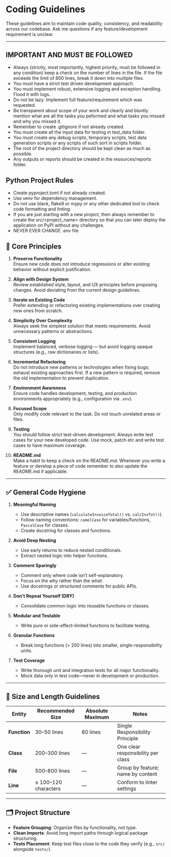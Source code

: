 # Coding Guidelines

These guidelines aim to maintain code quality, consistency, and readability across our codebase.
Ask me questions if any feature/development requirement is unclear.

---
## IMPORTANT AND MUST BE FOLLOWED
- Always (strictly, most importantly, highest priority, must be followed in any condition) keep a check on the number of lines in the file. If the file exceeds the limit of 800 lines, break it down into multiple files.
- You must have a strict test driven development approach.
- You must implement robust, extensive logging and exception handling. Flood it with logs.
- Do not be lazy. Implement full feature/requirement which was requested.
- Be transparent about scope of your work and clearly and bluntly mention what are all the tasks you peformed and what tasks you missed and why you missed it.
- Remember to create .gitignore if not already created.
- You must create all the input data for testing in test_data folder.
- You must create any debug scripts, temporary scripts, test data generation scripts or any scripts of such sort in scripts folder. 
- The root of the project directory should be kept clean as much as possible.
- Any outputs or reports should be created in the resources/reports folder.

## Python Project Rules
- Create pyproject.toml if not already created.
- Use venv for dependency management.
- Do not use black, flake8 or mypy or any other dedicated tool to check code formatting and linting.
- If you are just starting with a new project, then always remember to create the src/<project_name> directory so that you can later deploy the application on PyPI without any challenges.
- NEVER EVER CHANGE .env file

## 🚀 **Core Principles**

1. **Preserve Functionality**  
   Ensure new code does not introduce regressions or alter existing behavior without explicit justification.

2. **Align with Design System**  
   Review established style, layout, and UX principles before proposing changes. Avoid deviating from the current design guidelines.

3. **Iterate on Existing Code**  
   Prefer extending or refactoring existing implementations over creating new ones from scratch.

4. **Simplicity Over Complexity**  
   Always seek the simplest solution that meets requirements. Avoid unnecessary patterns or abstractions.

5. **Consistent Logging**  
   Implement balanced, verbose logging — but avoid logging opaque structures (e.g., raw dictionaries or lists).

6. **Incremental Refactoring**  
   Do not introduce new patterns or technologies when fixing bugs; exhaust existing approaches first. If a new pattern is required, remove the old implementation to prevent duplication.

7. **Environment Awareness**  
   Ensure code handles development, testing, and production environments appropriately (e.g., configuration via `.env`).

8. **Focused Scope**  
   Only modify code relevant to the task. Do not touch unrelated areas or files.

9. **Testing**  
    You should follow strict test-driven development.
    Always write test cases for your new developed code. Use mock, patch etc and write test cases to have maximum coverage.

10. **README.md**  
    Make a habit to keep a check on the README.md. Whenever you write a feature or develop a piece of code remember to also update the README.md if applicable.

---

## ✅ **General Code Hygiene**

1. **Meaningful Naming**  
   - Use descriptive names (`calculateInvoiceTotal()` vs. `calcInvTot()`).  
   - Follow naming conventions: `camelCase` for variables/functions, `PascalCase` for classes.
   - Create docstring for classes and functions.

2. **Avoid Deep Nesting**  
   - Use early returns to reduce nested conditionals.  
   - Extract nested logic into helper functions.

3. **Comment Sparingly**  
   - Comment only where code isn’t self-explanatory.  
   - Focus on the _why_ rather than the _what_.  
   - Use docstrings or structured comments for public APIs.

4. **Don’t Repeat Yourself (DRY)**  
   - Consolidate common logic into reusable functions or classes.

5. **Modular and Testable**  
   - Write pure or side-effect-limited functions to facilitate testing.

6. **Granular Functions**  
   - Break long functions (> 200 lines) into smaller, single-responsibility units.

7. **Test Coverage**  
   - Write thorough unit and integration tests for all major functionality.  
   - Mock data only in test code—never in development or production.

---

## 📏 **Size and Length Guidelines**

| Entity      | Recommended Size      | Absolute Maximum     | Notes                                        |
|-------------|-----------------------|----------------------|----------------------------------------------|
| **Function**| 30–50 lines           | 80 lines             | Single Responsibility Principle              |
| **Class**   | 200–300 lines         | —                    | One clear responsibility per class           |
| **File**    | 500–800 lines         | —                    | Group by feature; name by content            |
| **Line**    | ≤ 100–120 characters  | —                    | Conform to linter settings                   |

---

## 🗂️ **Project Structure**

- **Feature Grouping**: Organize files by functionality, not type.  
- **Clean Imports**: Avoid long import paths through logical package structuring.  
- **Tests Placement**: Keep test files close to the code they verify (e.g., `src/` alongside `tests/`).

```
